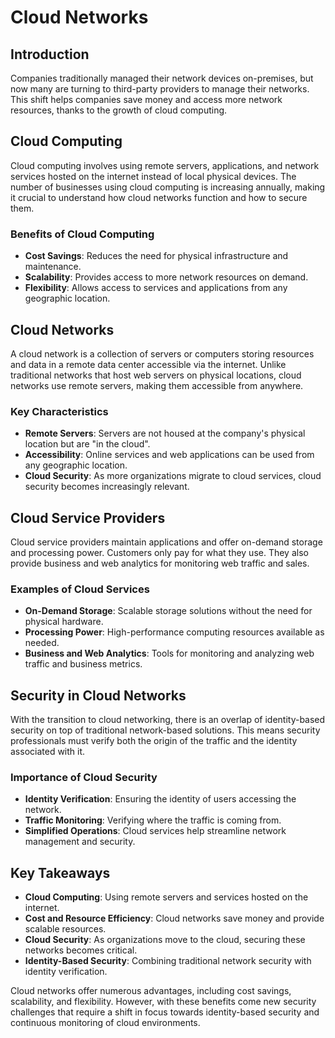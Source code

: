 # Cloud Networks

## Introduction
Companies traditionally managed their network devices on-premises, but now many are turning to third-party providers to manage their networks. This shift helps companies save money and access more network resources, thanks to the growth of cloud computing.

## Cloud Computing
Cloud computing involves using remote servers, applications, and network services hosted on the internet instead of local physical devices. The number of businesses using cloud computing is increasing annually, making it crucial to understand how cloud networks function and how to secure them.

### Benefits of Cloud Computing
- **Cost Savings**: Reduces the need for physical infrastructure and maintenance.
- **Scalability**: Provides access to more network resources on demand.
- **Flexibility**: Allows access to services and applications from any geographic location.

## Cloud Networks
A cloud network is a collection of servers or computers storing resources and data in a remote data center accessible via the internet. Unlike traditional networks that host web servers on physical locations, cloud networks use remote servers, making them accessible from anywhere.

### Key Characteristics
- **Remote Servers**: Servers are not housed at the company's physical location but are "in the cloud".
- **Accessibility**: Online services and web applications can be used from any geographic location.
- **Cloud Security**: As more organizations migrate to cloud services, cloud security becomes increasingly relevant.

## Cloud Service Providers
Cloud service providers maintain applications and offer on-demand storage and processing power. Customers only pay for what they use. They also provide business and web analytics for monitoring web traffic and sales.

### Examples of Cloud Services
- **On-Demand Storage**: Scalable storage solutions without the need for physical hardware.
- **Processing Power**: High-performance computing resources available as needed.
- **Business and Web Analytics**: Tools for monitoring and analyzing web traffic and business metrics.

## Security in Cloud Networks
With the transition to cloud networking, there is an overlap of identity-based security on top of traditional network-based solutions. This means security professionals must verify both the origin of the traffic and the identity associated with it.

### Importance of Cloud Security
- **Identity Verification**: Ensuring the identity of users accessing the network.
- **Traffic Monitoring**: Verifying where the traffic is coming from.
- **Simplified Operations**: Cloud services help streamline network management and security.

## Key Takeaways
- **Cloud Computing**: Using remote servers and services hosted on the internet.
- **Cost and Resource Efficiency**: Cloud networks save money and provide scalable resources.
- **Cloud Security**: As organizations move to the cloud, securing these networks becomes critical.
- **Identity-Based Security**: Combining traditional network security with identity verification.

Cloud networks offer numerous advantages, including cost savings, scalability, and flexibility. However, with these benefits come new security challenges that require a shift in focus towards identity-based security and continuous monitoring of cloud environments.
